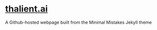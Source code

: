 # [thalient.ai](https://www.thalient.ai)
A Github-hosted webpage built from the Minimal Mistakes Jekyll theme
